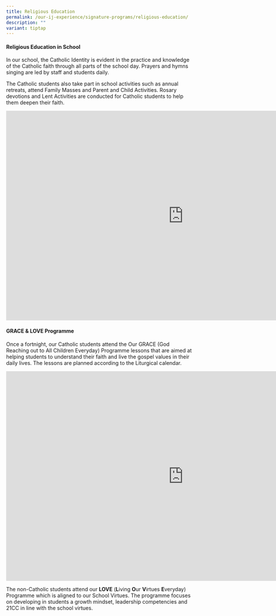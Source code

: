```yaml
---
title: Religious Education
permalink: /our-ij-experience/signature-programs/religious-education/
description: ""
variant: tiptap
---
```

<h4>Religious Education in School</h4>
<p>In our school, the Catholic Identity is evident in the practice and knowledge
of the Catholic faith through all parts of the school day. Prayers and
hymns singing are led by staff and students daily.</p>
<p>The Catholic students also take part in school activities such as annual
retreats, attend Family Masses and Parent and Child Activities. Rosary
devotions and Lent Activities are conducted for Catholic students to help
them deepen their faith.</p>
<div class="iframe-wrapper">
<iframe height="569" width="960" allowfullscreen="true" frameborder="0" src="https://docs.google.com/presentation/d/e/2PACX-1vTlJRniBprYtSluPFHSvueKACGoOrA4ClWT7t9UeZWIdJ4PBoHCZW_orKzAh5Lquyqnw_oHjUGw7BN8/embed?start=true&amp;loop=true&amp;delayms=5000"></iframe>
</div>
<h4>GRACE &amp; LOVE Programme</h4>
<p>Once a fortnight, our Catholic students attend the Our GRACE (God Reaching
out to All Children Everyday) Programme lessons that are aimed at helping
students to understand their faith and live the gospel values in their
daily lives. The lessons are planned according to the Liturgical calendar.</p>
<div class="iframe-wrapper">
<iframe height="569" width="960" allowfullscreen="true" frameborder="0" src="https://docs.google.com/presentation/d/e/2PACX-1vT7TWggJGiq17QFwPaf6bjPayf1tbZBIvynmh9TH0AJ-3LN77SqrLZ3u1kjbRQHtcYQonvblbIfavo5/embed?start=true&amp;loop=true&amp;delayms=5000"></iframe>
</div>
<p>The non-Catholic students attend our <strong>LOVE</strong> (<strong>L</strong>iving <strong>O</strong>ur <strong>V</strong>irtues <strong>E</strong>veryday)
Programme which is aligned to our School Virtues. The programme focuses
on developing in students a growth mindset, leadership competencies and
21CC in line with the school virtues.</p>